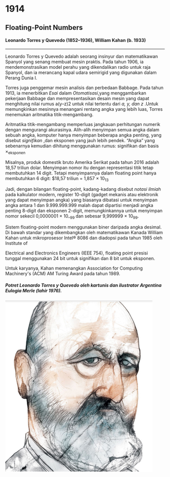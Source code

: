 # 1914
## Floating-Point Numbers
#### **Leonardo Torres y Quevedo** (1852–1936), **William Kahan** (b. 1933)
---
Leonardo Torres y Quevedo adalah seorang insinyur dan matematikawan Spanyol yang senang membuat mesin praktis. Pada tahun 1906, ia mendemonstrasikan model perahu yang dikendalikan radio untuk raja Spanyol, dan ia merancang kapal udara semirigid yang digunakan dalam Perang Dunia I.

Torres juga penggemar mesin analisis dan perbedaan Babbage. Pada tahun 1913, ia menerbitkan _Esai_ dalam _Otomatisasi_,yang menggambarkan pekerjaan Babbage dan mempresentasikan desain mesin yang dapat menghitung nilai rumus a(y–z)2 untuk nilai tertentu dari _a, y, dan z_ .Untuk memungkinkan mesinnya menangani rentang angka yang lebih luas, Torres menemukan aritmatika titik-mengambang.

Aritmatika titik-mengambang memperluas jangkauan perhitungan numerik dengan mengurangi akurasinya. Alih-alih menyimpan semua angka dalam sebuah angka, komputer hanya menyimpan beberapa angka penting, yang disebut _signifikan_ ,dan eksponen yang jauh lebih pendek. “Angka” yang sebenarnya kemudian dihitung menggunakan rumus: signifikan dan basis ×<sub>eksponen</sub>

Misalnya, produk domestik bruto Amerika Serikat pada tahun 2016 adalah 18,57 triliun dolar. Menyimpan nomor itu dengan representasi titik tetap membutuhkan 14 digit. Tetapi menyimpannya dalam floating point hanya membutuhkan 6 digit: $18,57 triliun = 1,857 × 10<sub>13</sub>

Jadi, dengan bilangan floating-point, kadang-kadang disebut _notasi ilmiah_ pada kalkulator modern, register 10-digit (gadget mekanis atau elektronik yang dapat menyimpan angka) yang biasanya dibatasi untuk menyimpan angka antara 1 dan 9.999.999.999 malah dapat dipartisi menjadi angka penting 8-digit dan eksponen 2-digit, memungkinkannya untuk menyimpan nomor sekecil 0,0000001 × 10<sub>–99 </sub> dan sebesar 9,999999 × 10<sub>99</sub>.

Sistem floating-point modern menggunakan biner daripada angka desimal. Di bawah standar yang dikembangkan oleh matematikawan Kanada William Kahan untuk mikroprosesor Intel® 8086 dan diadopsi pada tahun 1985 oleh Institute of

Electrical and Electronics Engineers (IEEE 754), floating point presisi tunggal menggunakan 24 bit untuk signifikan dan 8 bit untuk eksponen.

Untuk karyanya, Kahan memenangkan Association for Computing Machinery's (ACM) AM Turing Award pada tahun 1989.

##### _Potret Leonardo Torres y Quevedo oleh kartunis dan ilustrator Argentina Eulogia Merle (lahir 1976)._

<img src="1914.PNG">
